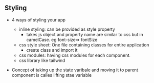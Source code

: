 ## Styling

- 4 ways of styling your app

  - inline styling: can be provided as style property
    - takes js object and property name are similar to css but in camelCase. eg font-size=> fontSize
  - css style sheet: One file containing classes for entire application
    - create class and import it
  - css modules: having css modules for each component.
  - css library like tailwind

- Concept of taking up the state varibale and moving it to parent component is calles lifting stae variable

